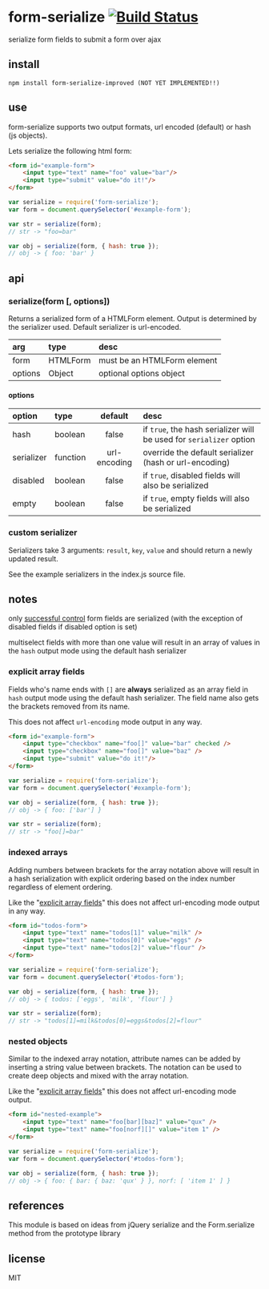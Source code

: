 # form-serialize [![Build Status](https://travis-ci.org/defunctzombie/form-serialize.png?branch=master)](https://travis-ci.org/defunctzombie/form-serialize)

serialize form fields to submit a form over ajax

## install

```shell
npm install form-serialize-improved (NOT YET IMPLEMENTED!!)
```

## use

form-serialize supports two output formats, url encoded (default) or hash (js objects).

Lets serialize the following html form:
```html
<form id="example-form">
	<input type="text" name="foo" value="bar"/>
	<input type="submit" value="do it!"/>
</form>
```

```js
var serialize = require('form-serialize');
var form = document.querySelector('#example-form');

var str = serialize(form);
// str -> "foo=bar"

var obj = serialize(form, { hash: true });
// obj -> { foo: 'bar' }
```

## api

### serialize(form [, options])

Returns a serialized form of a HTMLForm element. Output is determined by the serializer used. Default serializer is url-encoded.

arg | type | desc
:--- | :--- | :---
form | HTMLForm | must be an HTMLForm element
options | Object | optional options object

#### options

option | type | default | desc
:--- | :--- | :---: | :---
hash | boolean | false | if `true`, the hash serializer will be used for `serializer` option
serializer | function | url-encoding | override the default serializer (hash or url-encoding)
disabled | boolean | false | if `true`, disabled fields will also be serialized
empty | boolean | false | if `true`, empty fields will also be serialized

### custom serializer

Serializers take 3 arguments: `result`, `key`, `value` and should return a newly updated result.

See the example serializers in the index.js source file.

## notes

only [successful control](http://www.w3.org/TR/html401/interact/forms.html#h-17.13.2) form fields are serialized (with the exception of disabled fields if disabled option is set)

multiselect fields with more than one value will result in an array of values in the `hash` output mode using the default hash serializer

### explicit array fields

Fields who's name ends with `[]` are **always** serialized as an array field in `hash` output mode using the default hash serializer.
The field name also gets the brackets removed from its name.

This does not affect `url-encoding` mode output in any way.

```html
<form id="example-form">
	<input type="checkbox" name="foo[]" value="bar" checked />
	<input type="checkbox" name="foo[]" value="baz" />
	<input type="submit" value="do it!"/>
</form>
```

```js
var serialize = require('form-serialize');
var form = document.querySelector('#example-form');

var obj = serialize(form, { hash: true });
// obj -> { foo: ['bar'] }

var str = serialize(form);
// str -> "foo[]=bar"

```

### indexed arrays

Adding numbers between brackets for the array notation above will result in a hash serialization with explicit ordering based on the index number regardless of element ordering.

Like the "[explicit array fields](explicit-array-fields)" this does not affect url-encoding mode output in any way.

```html
<form id="todos-form">
	<input type="text" name="todos[1]" value="milk" />
	<input type="text" name="todos[0]" value="eggs" />
	<input type="text" name="todos[2]" value="flour" />
</form>
```

```js
var serialize = require('form-serialize');
var form = document.querySelector('#todos-form');

var obj = serialize(form, { hash: true });
// obj -> { todos: ['eggs', 'milk', 'flour'] }

var str = serialize(form);
// str -> "todos[1]=milk&todos[0]=eggs&todos[2]=flour"

```

### nested objects

Similar to the indexed array notation, attribute names can be added by inserting a string value between brackets. The notation can be used to create deep objects and mixed with the array notation.

Like the "[explicit array fields](explicit-array-fields)" this does not affect url-encoding mode output.

```html
<form id="nested-example">
	<input type="text" name="foo[bar][baz]" value="qux" />
	<input type="text" name="foo[norf][]" value="item 1" />
</form>
```

```js
var serialize = require('form-serialize');
var form = document.querySelector('#todos-form');

var obj = serialize(form, { hash: true });
// obj -> { foo: { bar: { baz: 'qux' } }, norf: [ 'item 1' ] }

```

## references

This module is based on ideas from jQuery serialize and the Form.serialize method from the prototype library

## license

MIT
